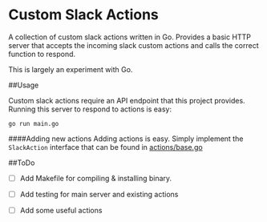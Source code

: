# Custom Slack Actions

A collection of custom slack actions written in Go. Provides a basic HTTP server that accepts the incoming slack custom actions and calls the correct function to respond.

This is largely an experiment with Go. 


##Usage

Custom slack actions require an API endpoint that this project provides. Running this server to respond to actions is easy:

``` go run main.go ```


####Adding new actions
Adding actions is easy. Simply implement the ```SlackAction``` interface that can be found in [actions/base.go](https://github.com/rweald/custom_slack_actions/blob/master/actions/base.go)


##ToDo

- [ ] Add Makefile for compiling & installing binary. 
- [ ] Add testing for main server and existing actions
- [ ] Add some useful actions

